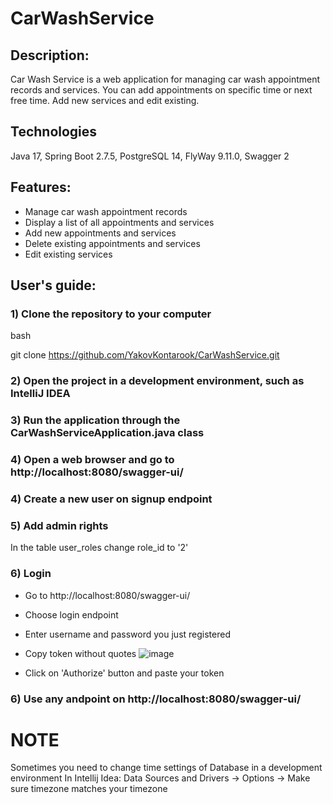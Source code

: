 # CarWashService

## Description:
Car Wash Service is a web application for managing car wash appointment records and services. You can add appointments on specific time or next free time. 
Add new services and edit existing. 

## Technologies
Java 17,
Spring Boot 2.7.5,
PostgreSQL 14,
FlyWay 9.11.0,
Swagger 2

## Features:

- Manage car wash appointment records
- Display a list of all appointments and services
- Add new appointments and services
- Delete existing appointments and services
- Edit existing services

## User's guide:
### 1) Clone the repository to your computer

bash

git clone https://github.com/YakovKontarook/CarWashService.git


### 2) Open the project in a development environment, such as IntelliJ IDEA

### 3) Run the application through the CarWashServiceApplication.java class

### 4) Open a web browser and go to http://localhost:8080/swagger-ui/

### 4) Create a new user on signup endpoint

### 5) Add admin rights 

In the table user_roles change role_id to '2' 

### 6) Login
- Go to http://localhost:8080/swagger-ui/ 
- Choose login endpoint
- Enter username and password you just registered
- Copy token without quotes
![image](https://user-images.githubusercontent.com/88117408/216066985-8f2e74ea-62c1-4bd3-a760-cfc5252f8044.png)

- Click on 'Authorize' button and paste your token

### 6) Use any andpoint on http://localhost:8080/swagger-ui/

# NOTE 
Sometimes you need to change time settings of Database in a development environment 
In Intellij Idea: Data Sources and Drivers -> Options -> Make sure timezone matches your timezone
